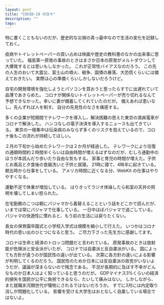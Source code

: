 ```yaml
---
layout: post
title: "COVID-19 の日々"
description: ""
tags: 
---
```


特に書くこともないのだが、歴史的な災禍の真っ最中なので生活の変化を記録しておく。

疫病やトイレットペーパーの買い占めは映画や歴史の教科書のなかの出来事に思っていた。
福島第一原発の事故のときはまさか日本の原発がメルトダウンして大爆発するとは思いもしなかった。
これが正常性バイアスなのだろう。
この先の人生のおいて大震災、富士山の噴火、戦争、国債の暴落、大恐慌くらいには備えておきたい。
実際は心の準備くらいしかしないだろうけど。

自宅の開発環境を強化しようとパソコンを買おうと思ったらすでに出遅れていて品薄であきらめた。
コロナが関係ないトイレットペーパーが売り切れるなんて予想できなかった。幸いに妻が備蓄してくれていたのだが。
備えあれば患いなし。先んずれば人を制す。
自分の先見性のなさを痛感する。

多くの企業が短期間でテレワークを導入し、解決困難の思えた東京の満員電車がコロナで解決した。
ハンコなしの電子決済を導入するニュースも出てきている。
東京の一極集中は伝染病のみならず多くのリスクを抱えているので、コロナ後もこの流れが持続してほしい。

２月の下旬から始めたテレワークは２か月が経過した。
テレワークにより往復の通期時間約２時間半くらいは自由時間が増えるはずなのだが、むしろ通勤中のほうが本読んだり歩いたり自由な気もする。
家事と育児の時間が増えた。子供とお風呂と夕食後の食器洗いと子供と就寝。
21時に寝て、4時半に起きている。
朝五時から仕事をしている。
アメリカ時間に近くなる分、WebKit の仕事はやりやすくなる。

運動不足で体重が増加している。
はりきってラジオ体操したら和室の天井の照明を壊してしまい怒られた。

在宅勤務のこつは朝にパジャマから着替えることという話をどこかで読んだが、いまでは常にパジャマで仕事している。
一日中ほぼパジャマで過ごしている。
パジャマの快適性に慣れると、もう前の生活には戻りたくない。

長女の保育園卒園式と小学校入学式は規模を縮小して行えた。
いつかはコロナ時代の思い出のひとつになると思う。
ご尽力下さった先生方に感謝してます。

コロナは生命と経済のトロッコ問題だと言われている。
原発事故のときは放射能が危険派と安全派がいたが、
コロナでは自粛派と反自粛派がいる。
国によっても方針が違うのが国民性の違いが出ている。
次第に各方針の違いによる影響が判明してくるのだろう。
国民性のためか日本には反自粛派の政党がいないようだが、議論が深まらないので残念である。
不況が長期的に及ぼす不幸がどんなものか日本人はよく知っていると思うのだが。
GDPマイナス3%くらいの経済的損失を国民が公平に負担できるなら、たいして痛みはない。
しかしながら、また就職氷河期世代が犠牲にされるではないだろうか。
すでに3月には内定取り消しが問題化している。
影響を受ける大学生はおとなしく自粛している場合ではないよ。
